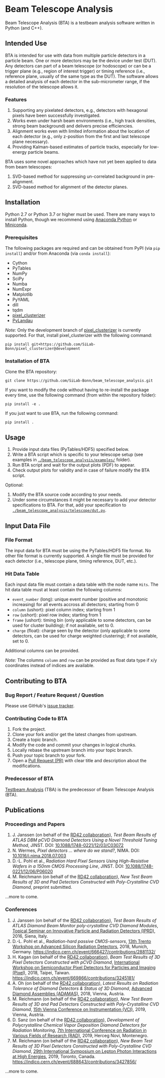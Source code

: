 # Beam Telescope Analysis
Beam Telescope Analysis (BTA) is a testbeam analysis software written in Python (and C++).

## Intended Use

BTA is intended for use with data from multiple particle detectors in a particle beam.
One or more detectors may be the device under test (DUT).
Any detectors can part of a beam telescope (or hodoscope) or can be a trigger plane (e.g., region of interest trigger) or timing reference (i.e., reference plane, usually of the same type as the DUT).
The software allows a detailed analysis of each detector in the sub-micrometer range, if the resolution of the telescope allows it.

### Features

1. Supporting any pixelated detectors, e.g., detectors with hexagonal pixels have been successfully investigated.
2. Works even under harsh beam environments (i.e., high track densities, strong beam background) and delivers precise efficiencies.
3. Alignment works even with limited information about the location of each detector (e.g., only z-position from the first and last telescope plane necessary).
4. Providing Kalman-based estimates of particle tracks, especially for low-energy particle beams.

BTA uses some novel approaches which have not yet been applied to data from beam telescopes:
1. SVD-based method for suppressing un-correlated background in pre-alignment.
2. SVD-based method for alignment of the detector planes.

## Installation

Python 2.7 or Python 3.7 or higher must be used. There are many ways to install Python, though we recommend using [Anaconda Python](https://www.anaconda.com/distribution/) or [Miniconda](https://docs.conda.io/en/latest/miniconda.html).

### Prerequisites

The following packages are required and can be obtained from PyPI (via `pip install`) and/or from Anaconda (via `conda install`):
- Cython
- PyTables
- NumPy
- SciPy
- Numba
- NumExpr
- Matplotlib
- PyYAML
- dill
- tqdm
- [pixel_clusterizer](https://github.com/SiLab-Bonn/pixel_clusterizer)
- [PyLandau](https://github.com/SiLab-Bonn/pylandau)

*Note:*
Only the development branch of [pixel_clusterizer](https://github.com/SiLab-Bonn/pixel_clusterizer) is currently supported.
For that, install pixel_clusterizer with the following command:
```
pip install git+https://github.com/SiLab-Bonn/pixel_clusterizer@development
```

### Installation of BTA

Clone the BTA repository:
```
git clone https://github.com/SiLab-Bonn/beam_telescope_analysis.git
```

If you want to modify the code without having to re-install the package every time, use the following command (from within the repository folder):
```
pip install -e .
```

If you just want to use BTA, run the following command:
```
pip install .
```

## Usage

1. Provide input data files (PyTables/HDF5) specified below.
2. Write a BTA script which is specific to your telescope setup (see examples in [`./beam_telescope_analysis/examples/`](https://github.com/SiLab-Bonn/beam_telescope_analysis/tree/master/beam_telescope_analysis/examples) folder).
3. Run BTA script and wait for the output plots (PDF) to appear.
4. Check output plots for validity and in case of failure modify the BTA script.

Optional:
1. Modify the BTA source code according to your needs.
2. Under some circumstances it might be necessary to add your detector specifications to BTA. For that, add your specification to [`./beam_telescope_analysis/telescope/dut.py`](https://github.com/SiLab-Bonn/beam_telescope_analysis/blob/master/beam_telescope_analysis/telescope/dut.py).

## Input Data File

### File Format

The input data for BTA must be using the PyTables/HDF5 file format.
No other file format is currently supported.
A single file must be provided for each detector (i.e., telescope plane, timing reference, DUT, etc.).

###  Hit Data Table

Each input data file must contain a data table with the node name `Hits`.
The hit data table must at least contain the following columns:
- `event_number` (long): unique event number (positive and monotonic increasing) for all events accross all detectors; starting from 0
- `column` (ushort): pixel column index; starting from 1
- `row` (ushort): pixel row index; starting from 1
- `frame` (ushort): timing bin (only applicable to some detectors, can be used for cluster building); if not available, set to 0.
- `charge` (float): charge seen by the detector (only applicable to some detectors, can be used for charge weighted clustering); if not available, set to 0.

Additional columns can be provided.

*Note:*
The columns `column` and `row` can be provided as float data type if x/y coordinates instead of indices are available.

## Contributing to BTA

### Bug Report / Feature Request / Question

Please use GitHub's [issue tracker](https://github.com/SiLab-Bonn/beam_telescope_analysis/issues).

### Contributing Code to BTA

1. Fork the project.
2. Clone your fork and/or get the latest changes from upstream.
2. Create a topic branch.
3. Modify the code and commit your changes in logical chunks.
4. Locally rebase the upstream branch into your topic branch.
5. Push your topic branch to your fork.
6. Open a [Pull Request (PR)](https://help.github.com/en/articles/about-pull-requests) with clear title and description about the modifications.

### Predecessor of BTA

[Testbeam Analysis](https://github.com/SiLab-Bonn/testbeam_analysis) (TBA) is the predecessor of Beam Telescope Analysis (BTA).

## Publications

### Proceedings and Papers
1. J. Janssen (on behalf of the [RD42 collaboration](https://rd42.web.cern.ch)), *Test Beam Results of ATLAS DBM pCVD Diamond Detectors Using a Novel Threshold Tuning Method*, JINST. DOI: [10.1088/1748-0221/12/03/C03072](https://dx.doi.org/10.1088/1748-0221/12/03/C03072)
2. N. Wermes, *Pixel detectors ... where do we stand?*, NIMA. DOI: [10.1016/j.nima.2018.07.003](https://dx.doi.org/10.1016/j.nima.2018.07.003)
3. D.-L. Pohl et al., *Radiation Hard Pixel Sensors Using High-Resistive Wafers in a 150nm CMOS Processing Line*, JINST. DOI: [10.1088/1748-0221/12/06/P06020](https://dx.doi.org/10.1088/1748-0221/12/06/P06020)
4. M. Reichmann (on behalf of the [RD42 collaboration](https://rd42.web.cern.ch)), *New Test Beam Results of 3D and Pad Detectors Constructed with Poly-Crystalline CVD Diamond*, preprint submitted.

...more to come.

### Conferences

1. J. Janssen (on behalf of the [RD42 collaboration](https://rd42.web.cern.ch)), *Test Beam Results of ATLAS Diamond Beam Monitor poly-crystalline CVD Diamond Modules*, [Topical Seminar on Innovative Particle and Radiation Detectors (IPRD)](http://www.bo.infn.it/sminiato/siena16.html), 2016, Siena, Italy.
2. D.-L. Pohl et al., *Radiation-hard passive CMOS-sensors*, [13th Trento Workshop on Advanced Silicon Radiation Detectors](https://indico.cern.ch/event/666427/), 2018, Munich, Germany. https://indico.cern.ch/event/666427/contributions/2881132/
3. H. Kagan (on behalf of the [RD42 collaboration](https://rd42.web.cern.ch)), *Beam Test Results of 3D Pixel Detectors Constructed with pCVD Diamond*, [International Workshop on Semiconductor Pixel Detectors for Particles and Imaging (Pixel)](https://indico.cern.ch/event/669866/), 2018, Taipei, Taiwan. https://indico.cern.ch/event/669866/contributions/3245181/
4. A. Oh (on behalf of the [RD42 collaboration](https://rd42.web.cern.ch)), *Latest Results on Radiation Tolerance of Diamond Detectors & Status of 3D Diamond*, [Advanced Diamond Assemblies (ADAMAS)](http://www-adamas.gsi.de/workshops), 2018, Vienna, Austria.
5. M. Reichmann (on behalf of the [RD42 collaboration](https://rd42.web.cern.ch)), *New Test Beam Results of 3D and Pad Detectors Constructed with Poly-Crystalline CVD Diamond*, [15th Vienna Conference on Instrumentation (VCI)](https://vci2019.hephy.at/home/), 2019, Vienna, Austria.
6. D. Sanz (on behalf of the [RD42 collaboration](https://rd42.web.cern.ch)), *Development of Polycrystalline Chemical Vapor Deposition Diamond Detectors for Radiation Monitoring*, [7th International Conference on Radiation in Various Fields of Research (RAD)](https://rad2019.rad-conference.org/welcome.php), 2019, Herceg Novi, Montenegro.
7. M. Reichmann (on behalf of the [RD42 collaboration](https://rd42.web.cern.ch)), *New Beam Test Results of 3D Pixel Detectors Constructed with Poly-Crystalline CVD Diamond*, [29th International Symposium on Lepton Photon Interactions at High Energies](https://indico.cern.ch/event/688643/), 2019, Toronto, Canada. https://indico.cern.ch/event/688643/contributions/3427856/

...more to come.
